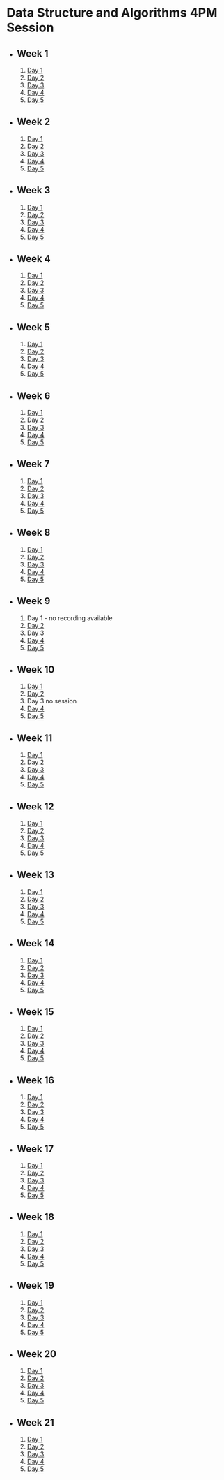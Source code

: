 # Data Structure and Algorithms 4PM Session

- ## Week 1

   1. [Day 1](https://www.facebook.com/iCodeguru/videos/945502893838177)
   2. [Day 2](https://www.facebook.com/iCodeguru/videos/735209295336122)
   3. [Day 3](https://www.facebook.com/iCodeguru/videos/744843644212863)
   4. [Day 4](https://www.facebook.com/iCodeguru/videos/326844733518062)
   5. [Day 5](https://www.facebook.com/iCodeguru/videos/3631993930418977)

- ## Week 2

   1. [Day 1](https://web.facebook.com/iCodeguru/videos/780863330538464)
   2. [Day 2](https://www.facebook.com/iCodeguru/videos/713031080958560)
   3. [Day 3](https://www.facebook.com/iCodeguru/videos/885472553029438)
   4. [Day 4](https://www.facebook.com/iCodeguru/videos/1207844140173399)
   5. [Day 5](https://www.facebook.com/iCodeguru/videos/2324246154427456)

- ## Week 3

   1. [Day 1](https://www.facebook.com/iCodeguru/videos/1032167451185152)
   2. [Day 2](https://www.facebook.com/iCodeguru/videos/907141604280142)
   3. [Day 3](https://www.facebook.com/iCodeguru/videos/3733742023514299)
   4. [Day 4](https://www.facebook.com/iCodeguru/videos/1086998426082355)
   5. [Day 5](https://www.facebook.com/iCodeguru/videos/918216146306315)

- ## Week 4

   1. [Day 1](https://www.facebook.com/iCodeguru/videos/830253252190132)
   2. [Day 2](https://www.facebook.com/iCodeguru/videos/707486368152199)
   3. [Day 3](https://www.facebook.com/iCodeguru/videos/1344256280308317)
   4. [Day 4](https://www.facebook.com/iCodeguru/videos/221921050984551)
   5. [Day 5](https://web.facebook.com/iCodeguru/videos/1026911855272952)

- ## Week 5

   1. [Day 1](https://web.facebook.com/iCodeguru/videos/1129113531597290)
   2. [Day 2](https://www.facebook.com/iCodeguru/videos/1080840446289598)
   3. [Day 3](https://www.facebook.com/iCodeguru/videos/1033178304443474)
   4. [Day 4](https://www.facebook.com/iCodeguru/videos/933178011601572)
   5. [Day 5](https://www.facebook.com/iCodeguru/videos/1054630092316604)

- ## Week 6

   1. [Day 1](https://www.facebook.com/iCodeguru/videos/1062632064777759)
   2. [Day 2](https://www.facebook.com/iCodeguru/videos/942850440850219)
   3. [Day 3](https://www.facebook.com/iCodeguru/videos/273576158880430)
   4. [Day 4](https://www.facebook.com/iCodeguru/videos/860018592601452)
   5. [Day 5](https://www.facebook.com/iCodeguru/videos/420759033637745)

- ## Week 7

   1. [Day 1](https://www.facebook.com/iCodeguru/videos/314112501132381)
   2. [Day 2](https://www.facebook.com/iCodeguru/videos/383568927611630)
   3. [Day 3](https://www.facebook.com/iCodeguru/videos/1866437633785325)
   4. [Day 4](https://www.facebook.com/iCodeguru/videos/1629674131106803)
   5. [Day 5](https://www.facebook.com/iCodeguru/videos/365847182865355)

- ## Week 8

   1. [Day 1](https://www.facebook.com/iCodeguru/videos/412491367885370)
   2. [Day 2](https://www.facebook.com/iCodeguru/videos/952603793125067)
   3. [Day 3](https://www.facebook.com/iCodeguru/videos/1541991506378058)
   4. [Day 4](https://www.facebook.com/iCodeguru/videos/360034513499150)
   5. [Day 5](https://www.facebook.com/iCodeguru/videos/355098364154961)

- ## Week 9

   1. Day 1 - no recording available
   2. [Day 2](https://www.facebook.com/iCodeguru/videos/769411201484500)
   3. [Day 3](https://www.facebook.com/iCodeguru/videos/1091210095461723)
   4. [Day 4](https://www.facebook.com/iCodeguru/videos/368055722662349)
   5. [Day 5](https://www.facebook.com/iCodeguru/videos/414663687703052)

- ## Week 10

   1. [Day 1](https://www.facebook.com/iCodeguru/videos/1115941126210868)
   2. [Day 2](https://www.facebook.com/iCodeguru/videos/1219749049006125)
   3. Day 3 no session
   4. [Day 4](https://www.facebook.com/iCodeguru/videos/941781117465591)
   5. [Day 5](https://www.facebook.com/iCodeguru/videos/813647227444651)

- ## Week 11

   1. [Day 1](https://www.facebook.com/iCodeguru/videos/341257888917343)
   2. [Day 2](https://www.facebook.com/iCodeguru/videos/397831502943713)
   3. [Day 3](https://www.facebook.com/iCodeguru/videos/7341653135856731)
   4. [Day 4](https://www.facebook.com/iCodeguru/videos/1833655607056486)
   5. [Day 5](https://www.facebook.com/iCodeguru/videos/778027447594723)

- ## Week 12

   1. [Day 1](https://www.facebook.com/iCodeguru/videos/370740762445951)
   2. [Day 2](https://www.facebook.com/iCodeguru/videos/7266780570074022)
   3. [Day 3](https://www.facebook.com/iCodeguru/videos/2527376854136573)
   4. [Day 4](https://www.facebook.com/iCodeguru/videos/1799799487183505)
   5. [Day 5](https://www.facebook.com/iCodeguru/videos/437580448711527)

- ## Week 13

   1. [Day 1](https://www.facebook.com/iCodeguru/videos/1504378886775566)
   2. [Day 2](https://www.facebook.com/iCodeguru/videos/778794047108929)
   3. [Day 3](https://www.facebook.com/iCodeguru/videos/1176589603717193)
   4. [Day 4](https://www.facebook.com/iCodeguru/videos/1165591841462941)
   5. [Day 5](https://www.facebook.com/iCodeguru/videos/422360673681000)

- ## Week 14

   1. [Day 1](https://www.facebook.com/iCodeguru/videos/1629542977450770)
   2. [Day 2](https://www.facebook.com/iCodeguru/videos/385173007743558)
   3. [Day 3](https://www.facebook.com/iCodeguru/videos/423926033661562)
   4. [Day 4](https://www.facebook.com/iCodeguru/videos/948872013289545)
   5. [Day 5](https://www.facebook.com/iCodeguru/videos/739300881620783)

- ## Week 15

   1. [Day 1](https://www.facebook.com/iCodeguru/videos/1616779869094116)
   2. [Day 2](https://www.facebook.com/iCodeguru/videos/6506734532762397)
   3. [Day 3](https://www.facebook.com/iCodeguru/videos/933481675110150)
   4. [Day 4](https://www.facebook.com/iCodeguru/videos/1263884084569170)
   5. [Day 5](https://www.facebook.com/iCodeguru/videos/1365034820870846)

- ## Week 16

   1. [Day 1](https://www.facebook.com/iCodeguru/videos/1100965491139572)
   2. [Day 2](https://www.facebook.com/iCodeguru/videos/717460060463081)
   3. [Day 3]()
   4. [Day 4](https://www.facebook.com/iCodeguru/videos/943861987147663)
   5. [Day 5](https://www.facebook.com/iCodeguru/videos/1118141602645677)

- ## Week 17

   1. [Day 1](https://www.facebook.com/iCodeguru/videos/331104096306125)
   2. [Day 2](https://www.facebook.com/iCodeguru/videos/767128398536960)
   3. [Day 3](https://www.facebook.com/iCodeguru/videos/3351261271838170)
   4. [Day 4](https://www.facebook.com/iCodeguru/videos/1122334445752987)
   5. [Day 5](https://www.facebook.com/iCodeguru/videos/1185348552843699)

- ## Week 18

   1. [Day 1](https://www.facebook.com/iCodeguru/videos/400682996119547)
   2. [Day 2](https://www.facebook.com/iCodeguru/videos/799816801719472)
   3. [Day 3](https://www.facebook.com/iCodeguru/videos/1877372992721835)
   4. [Day 4](https://www.facebook.com/iCodeguru/videos/955242732734911)
   5. [Day 5](https://www.facebook.com/iCodeguru/videos/883715806846190)

- ## Week 19

   1. [Day 1](https://www.facebook.com/iCodeguru/videos/390402653987742)
   2. [Day 2](https://www.facebook.com/iCodeguru/videos/334350666024288)
   3. [Day 3](https://www.facebook.com/iCodeguru/videos/434219779201107)
   4. [Day 4](https://www.facebook.com/iCodeguru/videos/983743692968144)
   5. [Day 5](https://www.facebook.com/iCodeguru/videos/740958848209781)

- ## Week 20

   1. [Day 1](https://www.facebook.com/iCodeguru/videos/317642167878836)
   2. [Day 2](https://www.facebook.com/iCodeguru/videos/462267663020593)
   3. [Day 3](https://www.facebook.com/iCodeguru/videos/440583965227926)
   4. [Day 4](https://www.facebook.com/iCodeguru/videos/1826135134531220)
   5. [Day 5](https://www.facebook.com/iCodeguru/videos/830486282257809)

- ## Week 21

   1. [Day 1](https://www.facebook.com/iCodeguru/videos/1258403118477811)
   2. [Day 2](https://www.facebook.com/iCodeguru/videos/1245140913522755)
   3. [Day 3](https://www.facebook.com/iCodeguru/videos/422964917250431)
   4. [Day 4]()
   5. [Day 5]()

<!-- - ## Week 22

   1. [Day 1](https://www.facebook.com/iCodeguru/videos/750400640320861)
   2. [Day 2](https://www.facebook.com/iCodeguru/videos/787077920239434)
   3. [Day 3]()
   4. [Day 4]()
   5. [Day 5]() -->